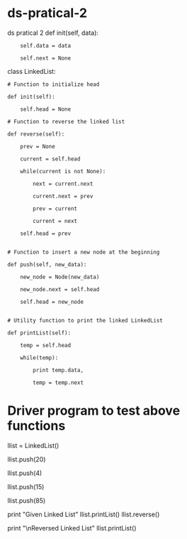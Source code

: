 # ds-pratical-2
ds pratical 2
def init(self, data): 

        self.data = data 

        self.next = None

class LinkedList: 

    # Function to initialize head 

    def init(self): 

        self.head = None

    # Function to reverse the linked list 

    def reverse(self): 

        prev = None

        current = self.head 

        while(current is not None): 

            next = current.next

            current.next = prev 

            prev = current 

            current = next

        self.head = prev 

          
    # Function to insert a new node at the beginning 

    def push(self, new_data): 

        new_node = Node(new_data) 

        new_node.next = self.head 

        self.head = new_node 

 
    # Utility function to print the linked LinkedList 

    def printList(self): 

        temp = self.head 

        while(temp): 

            print temp.data, 

            temp = temp.next
            
# Driver program to test above functions 

llist = LinkedList() 

llist.push(20) 

llist.push(4) 

llist.push(15) 

llist.push(85) 

print "Given Linked List"
llist.printList() 
llist.reverse() 

print "\nReversed Linked List"
llist.printList()

